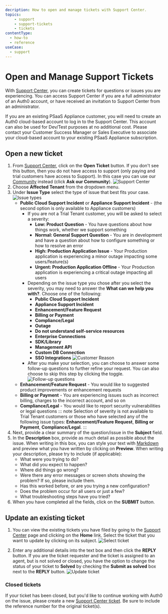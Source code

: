 ```yaml
---
decription: How to open and manage tickets with Support Center.
topics:
    - support
    - support-tickets
    - tickets
contentType:
  - how-to
  - reference
useCase:
  - support
---
```


# Open and Manage Support Tickets

With [Support Center](${env.DOMAIN_URL_SUPPORT}), you can create tickets for questions or issues you are experiencing. You can access Support Center if you are a full administrator of an Auth0 account, or have received an invitation to Support Center from an administrator. 

If you are an existing PSaaS Appliance customer, you will need to create an Auth0 cloud-based account to log in to the Support Center. This account can also be used for Dev/Test purposes at no additional cost. Please contact your Customer Success Manager or Sales Executive to associate your cloud-based account to your existing PSaaS Appliance subscription.

## Open a new ticket

1. From [Support Center](${env.DOMAIN_URL_SUPPORT}), click on the **Open Ticket** button. If you don't see this button, then you do not have access to support (only paying and trial customers have access to Support). In this case you can use our [Community](https://community.auth0.com/) instead (click **Ask our Community**).
![Support Center](/media/articles/support/open-ticket.png)
1. Choose **Affected Tenant** from the dropdown menu.
1. Under **Issue Type** select the type of issue that best fits your case.
![Issue types](/media/articles/support/issue-types.png)
    * **Public Cloud Support Incident** or **Appliance Support Incident** - (the second option is only available to Appliance customers)
        * If you are not a Trial Tenant customer, you will be asked to select a severity:
            * **Low: Product Question** - You have questions about how things work, whether we support something
            * **Normal: General Support Question** - You are in development and have a question about how to configure something or how to resolve an error
            * **High: Production Application Issue** - Your Production application is experiencing a minor outage impacting some users/feature(s)
            * **Urgent: Production Application Offline** - Your Production application is experiencing a critical outage impacting all users
        *  Depending on the issue type you chose after you select the severity, you may need to answer the **What can we help you with?**. Choose one of the following:
            * **Public Cloud Support Incident**
            * **Appliance Support Incident** 
            * **Enhancement/Feature Request**
            * **Billing or Payment**
            * **Compliance/Legal**
            * **Outage**
            * **Do not understand self-service resources**
            * **Enterprise Connections**
            * **SDK/Library**
            * **Management API**
            * **Custom DB Connection**
            * **SSO Integrations**
![Customer Reason](/media/articles/support/customer-reason.png)
        * After you make your selection, you can choose to answer some follow-up questions to further refine your request. You can also choose to skip this step by clicking the toggle. 
![Follow-up questions](/media/articles/support/follow-up.png)
    * **Enhancement/Feature Request** - You would like to suggested product improvements or enhancement requests
    * **Billing or Payment** - You are experiencing issues such as incorrect billing, charges to the incorrect account, and so on
    * **Compliance/Legal** - You would like to report security vulnerabilities or legal questions
::: note
Selection of severity is not available to Trial Tenant customers or those who have selected any of the following issue types: **Enhancement/Feature Request**, **Billing or Payment**, **Compliance/Legal**.
:::
1. Next, provide a clear summary of the question/issue in the **Subject** field.
1. In the **Description** box, provide as much detail as possible about the issue. When writing in this box, you can style your text with [Markdown](https://guides.github.com/features/mastering-markdown) and preview what you have written by clicking on **Preview**.
    When writing your description, please try to include (if applicable):
    * What were you trying to do?
    * What did you expect to happen?
    * Where did things go wrong?
    * Were there any error messages or screen shots showing the problem? If so, please include them.
    * Has this worked before, or are you trying a new configuration?
    * Does the problem occur for all users or just a few?
    * What troubleshooting steps have you tried?
1. When you have completed all the fields, click on the **SUBMIT** button.

## Update an existing ticket

1. You can view the existing tickets you have filed by going to the [Support Center](${env.DOMAIN_URL_SUPPORT}) page and clicking on the **Home** link. Select the ticket that you want to update by clicking on its subject.
![Select ticket](/media/articles/support/select-ticket.png)

1. Enter any additional details into the text box and then click the **REPLY** button. If you are the ticket requester and the ticket is assigned to an agent, but is not solved or closed, you have the option to change the status of your ticket to **Solved** by checking the **Submit as solved** box next to the **REPLY** button.
![Update ticket](/media/articles/support/update-ticket.png)

### Closed tickets

If your ticket has been closed, but you'd like to continue working with Auth0 on the issue, please create a new [Support Center ticket](${env.DOMAIN_URL_SUPPORT}). Be sure to include the reference number for the original ticket(s).
